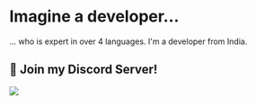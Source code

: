 # Imagine a developer...
... who is expert in over 4 languages. I'm a developer from India.

## 🚀 Join my Discord Server!
<a href="https://discord.gg/7nxQdKJBbV"><img src="https://invidget.switchblade.xyz/7nxQdKJBbV" /></a>
